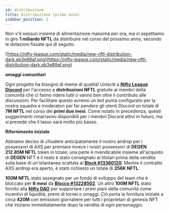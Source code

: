 ```yaml
---
id: distribuzione
title: Distribuzione (primo anno)
sidebar_position: 2
---
```


Non v'è nessun insieme di alimentazione massima per ora, ma ci aspettiamo in giro **1 miliardo NFTL** da distribuire nel corso del prossimo anno, secondo le dotazioni fissate qui di seguito:

![https://nifty-league.com/static/media/new-nftl-distribution-dark.eb3e89af.png](https://nifty-league.com/static/media/new-nftl-distribution-dark.eb3e89af.png)

**omaggi comunitari**

Ogni progetto ha bisogno di meme di qualità! Unisciti a **[Nifty League Discord](https://discord.gg/niftyleague)** per l'accesso a **distribuzioni NFTL** gratuite ai membri della comunità che ci fanno ridere tutti o vanno ben oltre il contributo alle discussioni. Per facilitare questo avremo un bot punta configurato per la nostra squadra e moderatori per far pendere gli utenti Discord un totale di **7M NFTL** nel corso dei **primi due mesi**. Come notato in precedenza, questi suggerimenti rimarranno disponibili per i membri Discord attivi in futuro, ma si prevede che il tasso sarà molto più basso.

**Rifornimento iniziale**

Abbiamo deciso di chiudere anticipatamente il nostro airdrop per i possessori di AXS per premiare invece i nostri possessori di **DEGEN** **212.85M NFTL** token in totale; una parte è rivendicabile insieme all'acquisto di **DEGEN** NFT e il resto è stato consegnato ai titolari prima della vendita sulla base di un'istantanea scattata al **[Block #13360120](https://etherscan.io/block/13360120)**. Mentre il contratto AXS airdrop era aperto, è stato richiesto un totale di **256K NFTL**.

**100M NFTL** stato assegnato per un fondo di sviluppo del team che è bloccato per **6 mesi** da **[Blocco #13228502](https://etherscan.io/tx/0x3649b00464903b78608f8de9308aec339ecd7446f1dc2de26a9913d2d5468ecf)**. Un altro **100M NFTL** stato fornito alla **[Nifty DAO](https://etherscan.io/address/0xd06ae6fb7eade890f3e295d69a6679380c9456c1)** per supportare i primi piani della comunità come incentivi di liquidità, premi di tornei o omaggi. Ciò porta la fornitura iniziale a circa **420M** con emissioni giornaliere per tutti i proprietari di genesis NFT che iniziano immediatamente dopo la vendita di ogni personaggio.
